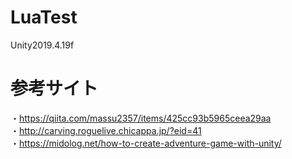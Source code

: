 # LuaTest

Unity2019.4.19f

# 参考サイト
・https://qiita.com/massu2357/items/425cc93b5965ceea29aa  
・http://carving.roguelive.chicappa.jp/?eid=41  
・https://midolog.net/how-to-create-adventure-game-with-unity/  
